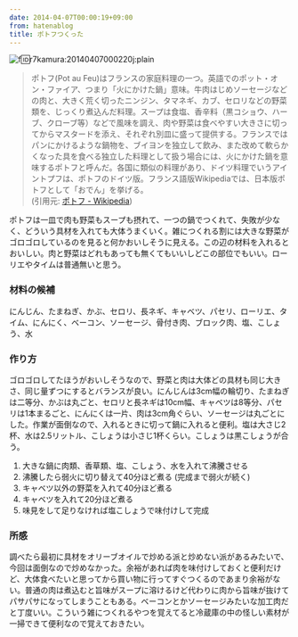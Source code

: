 ```yaml
---
date: 2014-04-07T00:00:19+09:00
from: hatenablog
title: ポトフつくった
---
```

![f:id:r7kamura:20140407000220j:plain](http://cdn-ak.f.st-hatena.com/images/fotolife/r/r7kamura/20140407/20140407000220.jpg "f:id:r7kamura:20140407000220j:plain")

> ポトフ(Pot au Feu)はフランスの家庭料理の一つ。英語でのポット・オン・ファイア、つまり「火にかけた鍋」意味。牛肉はじめソーセージなどの肉と、大きく荒く切ったニンジン、タマネギ、カブ、セロリなどの野菜類を、じっくり煮込んだ料理。スープは食塩、香辛料（黒コショウ、ハーブ、クローブ等）などで風味を調え、肉や野菜は食べやすい大きさに切ってからマスタードを添え、それぞれ別皿に盛って提供する。フランスではパンにかけるような鍋物を、ブイヨンを独立して飲み、また改めて軟らかくなった具を食べる独立した料理として扱う場合には、火にかけた鍋を意味するポトフと呼んだ。各国に類似の料理があり、ドイツ料理でいうアイントプフは、ポトフのドイツ版。フランス語版Wikipediaでは、日本版ポトフとして「おでん」を挙げる。  
> (引用元: [ポトフ - Wikipedia](http://ja.wikipedia.org/wiki/%E3%83%9D%E3%83%88%E3%83%95))

ポトフは一皿で肉も野菜もスープも摂れて、一つの鍋でつくれて、失敗が少なく、どういう具材を入れても大体うまくいく。雑につくれる割には大きな野菜がゴロゴロしているのを見ると何かおいしそうに見える。この辺の材料を入れるとおいしい。肉と野菜はどれもあっても無くてもいいしどこの部位でもいい。ローリエやタイムは普通無いと思う。

### 材料の候補

にんじん、たまねぎ、かぶ、セロリ、長ネギ、キャベツ、パセリ、ローリエ、タイム、にんにく、ベーコン、ソーセージ、骨付き肉、ブロック肉、塩、こしょう、水

### 作り方

ゴロゴロしてたほうがおいしそうなので、野菜と肉は大体どの具材も同じ大きさ、同じ量ずつにするとバランスが良い。にんじんは3cm幅の輪切り、たまねぎは二等分、かぶは丸ごと、セロリと長ネギは10cm幅、キャベツは8等分、パセリは1本まるごと、にんにくは一片、肉は3cm角ぐらい、ソーセージは丸ごとにした。作業が面倒なので、入れるときに切って鍋に入れると便利。塩は大さじ2杯、水は2.5リットル、こしょうは小さじ1杯くらい。こしょうは黒こしょうが合う。

1. 大きな鍋に肉類、香草類、塩、こしょう、水を入れて沸騰させる
2. 沸騰したら弱火に切り替えて40分ほど煮る (完成まで弱火が続く)
3. キャベツ以外の野菜を入れて40分ほど煮る
4. キャベツを入れて20分ほど煮る
5. 味見をして足りなければ塩こしょうで味付けして完成

### 所感

調べたら最初に具材をオリーブオイルで炒める派と炒めない派があるみたいで、今回は面倒なので炒めなかった。余裕があれば肉を味付けしておくと便利だけど、大体食べたいと思ってから買い物に行ってすぐつくるのであまり余裕がない。普通の肉は煮込むと旨味がスープに溶けるけど代わりに肉から旨味が抜けてパサパサになってしまうこともある。ベーコンとかソーセージみたいな加工肉だと丁度いい。こういう雑につくれるやつを覚えてると冷蔵庫の中の怪しい素材が一掃できて便利なので覚えておきたい。

